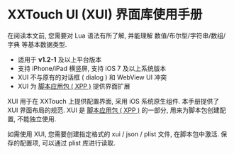 # XXTouch UI (XUI) 界面库使用手册

在阅读本文前, 您需要对 Lua 语法有所了解, 并能理解 数值/布尔型/字符串/数组/字典 等基本数据类型.

 - 适用于 **v1\.2\-1** 及以上平台版本
 - 支持 iPhone/iPad 横竖屏, 支持 iOS 7 及以上系统版本
 - XUI 不与原有的对话框 \( dialog \) 和 WebView UI 冲突
 - XUI 为 [脚本应用包 \( XPP \)](https://www.zybuluo.com/xxtouch/note/738353) 提供界面扩展

XUI 用于在 XXTouch 上提供配置界面, 采用 iOS 系统原生组件. 本手册提供了 XUI 界面布局的规范. XUI 是 [脚本应用包 \( XPP \)](https://www.zybuluo.com/xxtouch/note/738353) 的一部分, 用来为脚本包创建配置, 不能独立使用. 

如需使用 XUI, 您需要创建指定格式的 xui / json / plist 文件, 在脚本包中激活. 保存的配置项, 可以通过 plist 库进行读取. 
